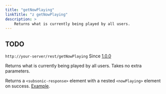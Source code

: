 ```yaml
---
title: "getNowPlaying"
linkTitle: "z getNowPlaying"
description: >
    Returns what is currently being played by all users.
---
```


## TODO

`http://your-server/rest/getNowPlaying` Since [1.0.0](../subsonic-versions)

Returns what is currently being played by all users. Takes no extra parameters.

Returns a `<subsonic-response>` element with a nested `<nowPlaying>` element on success. [Example](http://subsonic.org/pages/inc/api/examples/nowPlaying_example_1.xml).

